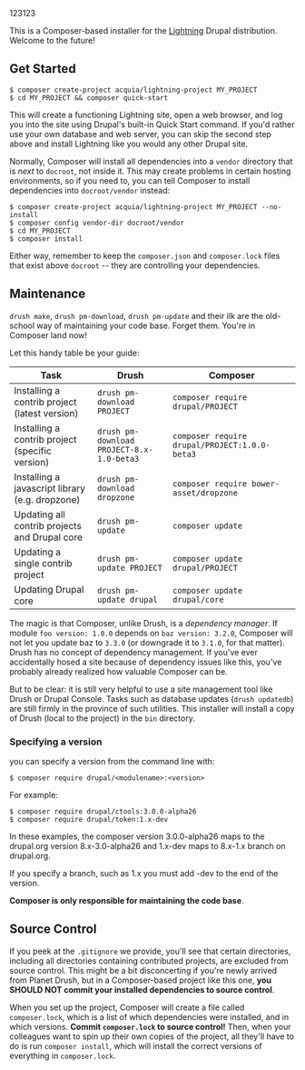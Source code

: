 123123


This is a Composer-based installer for the [Lightning](https://www.drupal.org/project/lightning) Drupal distribution. Welcome to the future!

## Get Started

```
$ composer create-project acquia/lightning-project MY_PROJECT
$ cd MY_PROJECT && composer quick-start
```

This will create a functioning Lightning site, open a web browser, and log you
into the site using Drupal's built-in Quick Start command. If you'd rather use
your own database and web server, you can skip the second step above and install
Lightning like you would any other Drupal site.

Normally, Composer will install all dependencies into a `vendor` directory that
is *next* to `docroot`, not inside it. This may create problems in certain
hosting environments, so if you need to, you can tell Composer to install
dependencies into `docroot/vendor` instead:

```
$ composer create-project acquia/lightning-project MY_PROJECT --no-install
$ composer config vendor-dir docroot/vendor
$ cd MY_PROJECT
$ composer install
```

Either way, remember to keep the `composer.json` and `composer.lock` files that exist above `docroot` -- they are controlling your dependencies.

## Maintenance
`drush make`, `drush pm-download`, `drush pm-update` and their ilk are the old-school way of maintaining your code base. Forget them. You're in Composer land now!

Let this handy table be your guide:

| Task                                            | Drush                                         | Composer                                          |
|-------------------------------------------------|-----------------------------------------------|---------------------------------------------------|
| Installing a contrib project (latest version)   | ```drush pm-download PROJECT```               | ```composer require drupal/PROJECT```             |
| Installing a contrib project (specific version) | ```drush pm-download PROJECT-8.x-1.0-beta3``` | ```composer require drupal/PROJECT:1.0.0-beta3``` |
| Installing a javascript library (e.g. dropzone) | ```drush pm-download dropzone```              | ```composer require bower-asset/dropzone```       |
| Updating all contrib projects and Drupal core   | ```drush pm-update```                         | ```composer update```                             |
| Updating a single contrib project               | ```drush pm-update PROJECT```                 | ```composer update drupal/PROJECT```              |
| Updating Drupal core                            | ```drush pm-update drupal```                  | ```composer update drupal/core```                 |

The magic is that Composer, unlike Drush, is a *dependency manager*. If module ```foo version: 1.0.0``` depends on ```baz version: 3.2.0```, Composer will not let you update baz to ```3.3.0``` (or downgrade it to ```3.1.0```, for that matter). Drush has no concept of dependency management. If you've ever accidentally hosed a site because of dependency issues like this, you've probably already realized how valuable Composer can be.

But to be clear: it is still very helpful to use a site management tool like Drush or Drupal Console. Tasks such as database updates (```drush updatedb```) are still firmly in the province of such utilities. This installer will install a copy of Drush (local to the project) in the ```bin``` directory.

### Specifying a version
you can specify a version from the command line with:

    $ composer require drupal/<modulename>:<version> 

For example:

    $ composer require drupal/ctools:3.0.0-alpha26
    $ composer require drupal/token:1.x-dev 

In these examples, the composer version 3.0.0-alpha26 maps to the drupal.org version 8.x-3.0-alpha26 and 1.x-dev maps to 8.x-1.x branch on drupal.org.

If you specify a branch, such as 1.x you must add -dev to the end of the version.

**Composer is only responsible for maintaining the code base**.

## Source Control
If you peek at the ```.gitignore``` we provide, you'll see that certain directories, including all directories containing contributed projects, are excluded from source control. This might be a bit disconcerting if you're newly arrived from Planet Drush, but in a Composer-based project like this one, **you SHOULD NOT commit your installed dependencies to source control**.

When you set up the project, Composer will create a file called ```composer.lock```, which is a list of which dependencies were installed, and in which versions. **Commit ```composer.lock``` to source control!** Then, when your colleagues want to spin up their own copies of the project, all they'll have to do is run ```composer install```, which will install the correct versions of everything in ```composer.lock```.
